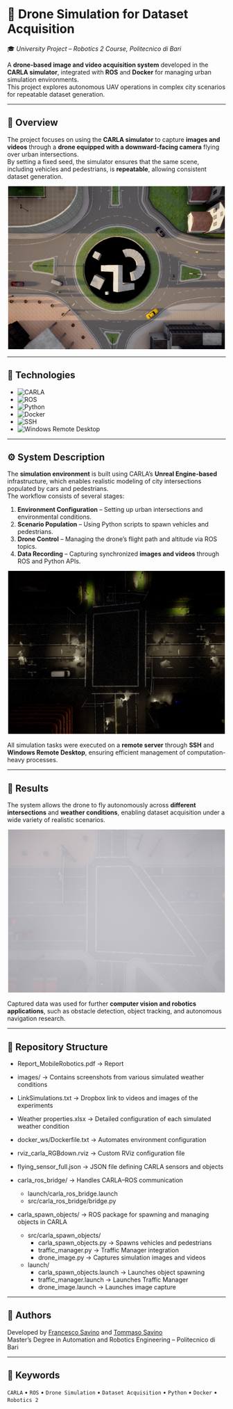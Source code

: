 # 🚁 Drone Simulation for Dataset Acquisition

🎓 *University Project – Robotics 2 Course, Politecnico di Bari*

A **drone-based image and video acquisition system** developed in the **CARLA simulator**, integrated with **ROS** and **Docker** for managing urban simulation environments.  
This project explores autonomous UAV operations in complex city scenarios for repeatable dataset generation.

---

## 🌆 Overview

The project focuses on using the **CARLA simulator** to capture **images and videos** through a **drone equipped with a downward-facing camera** flying over urban intersections.  
By setting a fixed seed, the simulator ensures that the same scene, including vehicles and pedestrians, is **repeatable**, allowing consistent dataset generation.

<p align="center">
  <img src="images/rondabout/clear_sunrise.jpg" alt="Clear sunrise scene" width="500">
</p>

---

## 🧰 Technologies

- ![CARLA](https://img.shields.io/badge/CARLA-Simulator-lightgrey?style=flat-square&logo=unrealengine)
- ![ROS](https://img.shields.io/badge/ROS1-Integration-blue?style=flat-square&logo=ros)
- ![Python](https://img.shields.io/badge/Python-Scripting-yellow?style=flat-square&logo=python)
- ![Docker](https://img.shields.io/badge/Docker-Containerization-2496ED?style=flat-square&logo=docker)
- ![SSH](https://img.shields.io/badge/SSH-Remote%20Access-orange?style=flat-square&logo=gnu-bash)
- ![Windows Remote Desktop](https://img.shields.io/badge/Windows-Remote%20Desktop-lightblue?style=flat-square&logo=windows)

---

## ⚙️ System Description

The **simulation environment** is built using CARLA’s **Unreal Engine-based** infrastructure, which enables realistic modeling of city intersections populated by cars and pedestrians.  
The workflow consists of several stages:

1. **Environment Configuration** – Setting up urban intersections and environmental conditions.  
2. **Scenario Population** – Using Python scripts to spawn vehicles and pedestrians.  
3. **Drone Control** – Managing the drone’s flight path and altitude via ROS topics.  
4. **Data Recording** – Capturing synchronized **images and videos** through ROS and Python APIs.  

<p align="center">
  <img src="images/four_way_junction/heavy_rain_night.jpg" alt="Heavy rain night scene" width="500">
</p>

All simulation tasks were executed on a **remote server** through **SSH** and **Windows Remote Desktop**, ensuring efficient management of computation-heavy processes.

---

## 🧪 Results

The system allows the drone to fly autonomously across **different intersections** and **weather conditions**, enabling dataset acquisition under a wide variety of realistic scenarios.

<p align="center">
  <img src="images/five_way_junction/foggy_noon.jpg" alt="Foggy noon scene" width="500">
</p>

Captured data was used for further **computer vision and robotics applications**, such as obstacle detection, object tracking, and autonomous navigation research.

---

## 📁 Repository Structure

- Report_MobileRobotics.pdf  →  Report
- images/ → Contains screenshots from various simulated weather conditions
- LinkSimulations.txt → Dropbox link to videos and images of the experiments
- Weather properties.xlsx → Detailed configuration of each simulated weather condition

- docker_ws/Dockerfile.txt → Automates environment configuration
- rviz_carla_RGBdown.rviz → Custom RViz configuration file
- flying_sensor_full.json → JSON file defining CARLA sensors and objects

- carla_ros_bridge/ → Handles CARLA–ROS communication
  - launch/carla_ros_bridge.launch
  - src/carla_ros_bridge/bridge.py

- carla_spawn_objects/ → ROS package for spawning and managing objects in CARLA
  - src/carla_spawn_objects/
    - carla_spawn_objects.py → Spawns vehicles and pedestrians
    - traffic_manager.py → Traffic Manager integration
    - drone_image.py → Captures simulation images and videos
  - launch/
    - carla_spawn_objects.launch → Launches object spawning
    - traffic_manager.launch → Launches Traffic Manager
    - drone_image.launch → Launches image capture

---

## 👥 Authors

Developed by [Francesco Savino](https://github.com/FrankSav80) and [Tommaso Savino](https://github.com/ItsTomSav)  
Master’s Degree in Automation and Robotics Engineering – Politecnico di Bari

---

## 🧠 Keywords

`CARLA` • `ROS` • `Drone Simulation` • `Dataset Acquisition` • `Python` • `Docker` • `Robotics 2`





